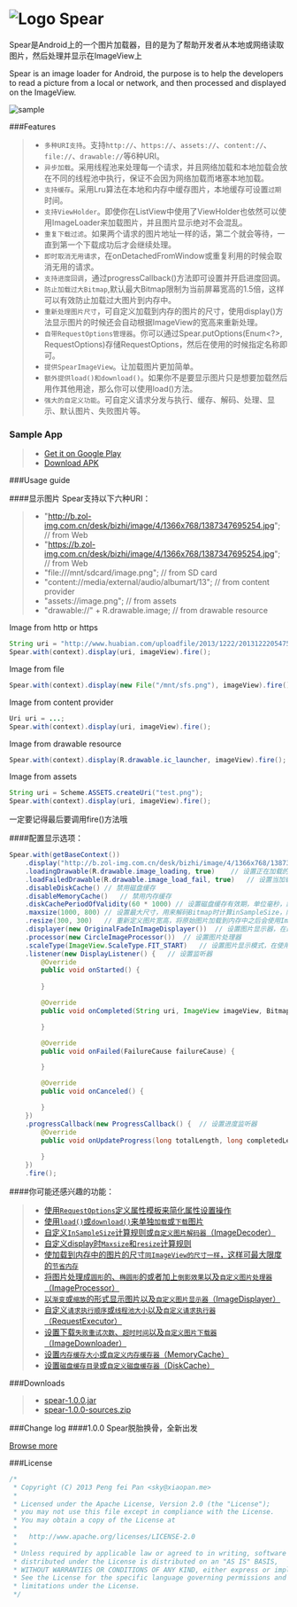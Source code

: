 # ![Logo](https://github.com/xiaopansky/Spear/raw/master/app/src/main/res/drawable-mdpi/ic_launcher.png) Spear

Spear是Android上的一个图片加载器，目的是为了帮助开发者从本地或网络读取图片，然后处理并显示在ImageView上

Spear is an image loader for Android, the purpose is to help the developers to read a picture from a local or network, and then processed and displayed on the ImageView.

![sample](https://github.com/xiaopansky/Spear/raw/master/docs/sample.jpg)

###Features
>* ``多种URI支持``。支持``http://``、``https://``、``assets://``、``content://``、``file://``、``drawable://``等6种URI。
>* ``异步加载``。采用线程池来处理每一个请求，并且网络加载和本地加载会放在不同的线程池中执行，保证不会因为网络加载而堵塞本地加载。
>* ``支持缓存``。采用Lru算法在本地和内存中缓存图片，本地缓存可设置``过期``时间。
>* ``支持ViewHolder``。即使你在ListView中使用了ViewHolder也依然可以使用ImageLoader来加载图片，并且图片显示绝对不会混乱。
>* ``重复下载过滤``。如果两个请求的图片地址一样的话，第二个就会等待，一直到第一个下载成功后才会继续处理。
>* ``即时取消无用请求``，在onDetachedFromWindow或重复利用的时候会取消无用的请求。
>* ``支持进度回调``，通过progressCallback()方法即可设置并开启进度回调。
>* ``防止加载过大Bitmap``,默认最大Bitmap限制为当前屏幕宽高的1.5倍，这样可以有效防止加载过大图片到内存中。
>* ``重新处理图片尺寸``，可自定义加载到内存的图片的尺寸，使用display()方法显示图片的时候还会自动根据ImageView的宽高来重新处理。
>* ``自带RequestOptions管理器``。你可以通过Spear.putOptions(Enum<?>, RequestOptions)存储RequestOptions，然后在使用的时候指定名称即可。
>* ``提供SpearImageView``。让加载图片更加简单。
>* ``额外提供load()和download()``。如果你不是要显示图片只是想要加载然后用作其他用途，那么你可以使用load()方法。
>* ``强大的自定义功能``。可自定义请求分发与执行、缓存、解码、处理、显示、默认图片、失败图片等。

### Sample App
>* [Get it on Google Play](https://play.google.com/store/apps/details?id=me.xiaoapn.android.imageloader)
>* [Download APK](https://github.com/xiaopansky/Spear/raw/master/releases/HappyImageLoader-2.4.0.apk)

###Usage guide

####显示图片
Spear支持以下六种URI：
>* "http://b.zol-img.com.cn/desk/bizhi/image/4/1366x768/1387347695254.jpg"; // from Web
>* "https://b.zol-img.com.cn/desk/bizhi/image/4/1366x768/1387347695254.jpg"; // from Web
>* "file:///mnt/sdcard/image.png"; // from SD card
>* "content://media/external/audio/albumart/13"; // from content provider
>* "assets://image.png"; // from assets
>* "drawable://" + R.drawable.image; // from drawable resource

Image from http or https
```java
String uri = "http://www.huabian.com/uploadfile/2013/1222/20131222054754556.jpg";
Spear.with(context).display(uri, imageView).fire();
```
        
Image from file
```java
Spear.with(context).display(new File("/mnt/sfs.png"), imageView).fire();
```
        
Image from content provider
```java
Uri uri = ...;
Spear.with(context).display(uri, imageView).fire();
```
        
Image from drawable resource
```java
Spear.with(context).display(R.drawable.ic_launcher, imageView).fire();
```
        
Image from assets
```java
String uri = Scheme.ASSETS.createUri("test.png");
Spear.with(context).display(uri, imageView).fire();
```
一定要记得最后要调用fire()方法哦

####配置显示选项：
```java
Spear.with(getBaseContext())
    .display("http://b.zol-img.com.cn/desk/bizhi/image/4/1366x768/1387347695254.jpg", imageView)
    .loadingDrawable(R.drawable.image_loading, true)    // 设置正在加载的时候显示的图片
    .loadFailedDrawable(R.drawable.image_load_fail, true)   // 设置当加载失败的时候显示的图片
    .disableDiskCache() // 禁用磁盘缓存
    .disableMemoryCache()   // 禁用内存缓存
    .diskCachePeriodOfValidity(60 * 1000) // 设置磁盘缓存有效期，单位毫秒，默认为0（永久有效）
    .maxsize(1000, 800) // 设置最大尺寸，用来解码Bitmap时计算inSampleSize，防止加载过大的图片到内存中，默认为当前屏幕的1.5倍
    .resize(300, 300)   // 重新定义图片宽高，将原始图片加载到内存中之后会使用ImageProcessor根据原始图片创建一张新的300x300的图片，如果ImageView的宽高是固定的，那么就会使用ImageView的宽高作为resize
    .displayer(new OriginalFadeInImageDisplayer())  // 设置图片显示器，在最后一步会使用ImageDisplayer来显示图片
    .processor(new CircleImageProcessor())  // 设置图片处理器
    .scaleType(ImageView.ScaleType.FIT_START)   // 设置图片显示模式，在使用ImageProcessor处理图片的时候会用到此参数，默认为ImageView的ScaleType
    .listener(new DisplayListener() {   // 设置监听器
        @Override
        public void onStarted() {
            
        }

        @Override
        public void onCompleted(String uri, ImageView imageView, BitmapDrawable drawable) {

        }

        @Override
        public void onFailed(FailureCause failureCause) {

        }

        @Override
        public void onCanceled() {

        }
    })
    .progressCallback(new ProgressCallback() {  // 设置进度监听器
        @Override
        public void onUpdateProgress(long totalLength, long completedLength) {
            
        }
    })
    .fire();
```

####你可能还感兴趣的功能：
>* [使用``RequestOptions``定义属性模板来简化属性设置操作](https://github.com/xiaopansky/Spear/wiki/use-RequestOptions)
>* [使用``load()``或``download()``来单独``加载``或``下载``图片](https://github.com/xiaopansky/Spear/wiki/use-load-and-download-method)
>* [自定义``InSampleSize``计算规则或``自定义图片解码器``（ImageDecoder）](https://github.com/xiaopansky/Spear/wiki/ImageDecoder)
>* [自定义display时``Maxsize``和``resize``计算规则]()
>* [使加载到内存中的图片的尺寸``同ImageView的尺寸一样``，这样可最大限度的``节省内存``]()
>* [将图片处理成``圆形``的、``椭圆形``的或者加上``倒影效果``以及``自定义图片处理器``（ImageProcessor）](https://github.com/xiaopansky/Spear/wiki/ImageProcessor)
>* [以``渐变``或``缩放``的形式显示图片以及``自定义图片显示器``（ImageDisplayer）](https://github.com/xiaopansky/Spear/wiki/ImageDisplayer)
>* [自定义``请求执行顺序``或``线程池大小``以及``自定义请求执行器``（RequestExecutor）](https://github.com/xiaopansky/Spear/wiki/RequestExecutor)
>* [设置下载``失败重试次数``、``超时时间``以及``自定义图片下载器``（ImageDownloader）](https://github.com/xiaopansky/Spear/wiki/ImageDownloader)
>* [设置``内存缓存大小``或``自定义内存缓存器``（MemoryCache）](https://github.com/xiaopansky/Spear/wiki/MemoryCache)
>* [设置``磁盘缓存目录``或``自定义磁盘缓存器``（DiskCache）](https://github.com/xiaopansky/Spear/wiki/DiskCache)

###Downloads
>* [spear-1.0.0.jar](https://github.com/xiaopansky/Spear/raw/master/releases/spear-1.0.0.jar)
>* [spear-1.0.0-sources.zip](https://github.com/xiaopansky/Spear/raw/master/releases/spear-1.0.0-sources.zip)

###Change log
####1.0.0
Spear脱胎换骨，全新出发

[Browse more](https://github.com/xiaopansky/Spear/wiki/Change-log)

###License
```java
/*
 * Copyright (C) 2013 Peng fei Pan <sky@xiaopan.me>
 * 
 * Licensed under the Apache License, Version 2.0 (the "License");
 * you may not use this file except in compliance with the License.
 * You may obtain a copy of the License at
 * 
 *   http://www.apache.org/licenses/LICENSE-2.0
 * 
 * Unless required by applicable law or agreed to in writing, software
 * distributed under the License is distributed on an "AS IS" BASIS,
 * WITHOUT WARRANTIES OR CONDITIONS OF ANY KIND, either express or implied.
 * See the License for the specific language governing permissions and
 * limitations under the License.
 */
```
